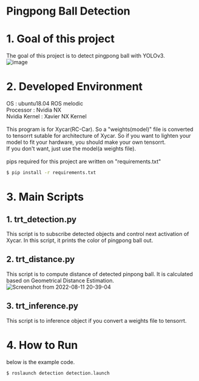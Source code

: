 # Pingpong Ball Detection

# 1. Goal of this project
The goal of this project is to detect pingpong ball with YOLOv3.  
![image](https://user-images.githubusercontent.com/58837749/184803562-02528a74-0233-4277-9230-36cb18c147b9.png)


# 2. Developed Environment
OS : ubuntu18.04 ROS melodic  
Processor : Nvidia NX  
Nvidia Kernel : Xavier NX Kernel  
<br>
This program is for Xycar(RC-Car). So a "weights(model)" file is converted to tensorrt sutable for architecture of Xycar. So if you want to lighten your model to fit your hardware, you should make your own tensorrt.  
If you don't want, just use the model(a weights file).  
<br>
pips required for this project are written on "requirements.txt"  
```bash
$ pip install -r requirements.txt
```

# 3. Main Scripts
## 1. trt_detection.py
This script is to subscribe detected objects and control next activation of Xycar. In this script, it prints the color of pingpong ball out.  

## 2. trt_distance.py
This script is to compute distance of detected pinpong ball. It is calculated based on Geometrical Distance Estimation.  
![Screenshot from 2022-08-11 20-39-04](https://user-images.githubusercontent.com/58837749/184804788-f1b1a05f-e7f3-446b-8ec1-b257f5bbd00c.png)  

## 3. trt_inference.py
This script is to inference object if you convert a weights file to tensorrt.  

# 4. How to Run
below is the example code.  
```bash
$ roslaunch detection detection.launch
```
